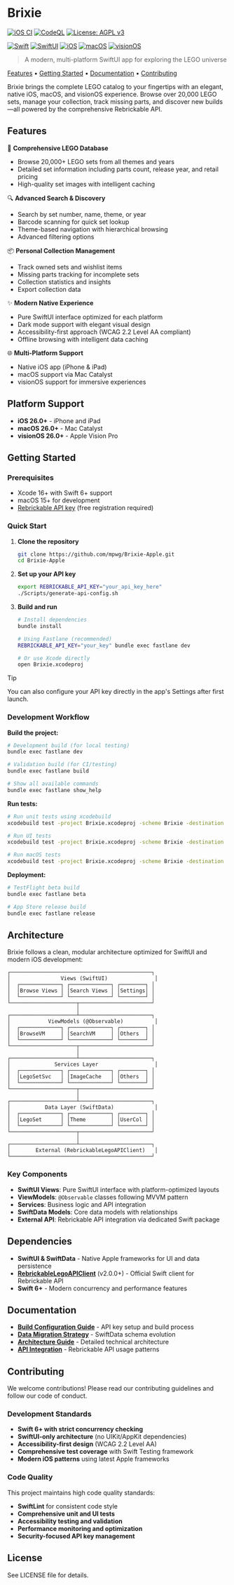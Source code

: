# Brixie

[![iOS CI](https://github.com/mpwg/Brixie-Apple/actions/workflows/ci.yml/badge.svg)](https://github.com/mpwg/Brixie-Apple/actions/workflows/ci.yml)
[![CodeQL](https://github.com/mpwg/Brixie-Apple/actions/workflows/github-code-scanning/codeql/badge.svg)](https://github.com/mpwg/Brixie-Apple/actions/workflows/github-code-scanning/codeql)
[![License: AGPL v3](https://img.shields.io/badge/License-AGPL_v3-blue.svg)](https://www.gnu.org/licenses/agpl-3.0)

[![Swift](https://img.shields.io/badge/Swift-6+-orange.svg?logo=swift&logoColor=white)](https://swift.org)
[![SwiftUI](https://img.shields.io/badge/SwiftUI-blue.svg?logo=swift&logoColor=white)](https://developer.apple.com/swiftui)
[![iOS](https://img.shields.io/badge/iOS-26+-lightgrey.svg?logo=apple)](https://developer.apple.com)
[![macOS](https://img.shields.io/badge/macOS-26+-lightgrey.svg?logo=apple)](https://developer.apple.com)
[![visionOS](https://img.shields.io/badge/visionOS-26+-purple.svg?logo=apple)](https://developer.apple.com)

> A modern, multi-platform SwiftUI app for exploring the LEGO universe

[Features](#features) • [Getting Started](#getting-started) • [Documentation](#documentation) • [Contributing](#contributing)

Brixie brings the complete LEGO catalog to your fingertips with an elegant, native iOS, macOS, and visionOS experience. Browse over 20,000 LEGO sets, manage your collection, track missing parts, and discover new builds—all powered by the comprehensive Rebrickable API.

## Features

🧩 **Comprehensive LEGO Database**

- Browse 20,000+ LEGO sets from all themes and years
- Detailed set information including parts count, release year, and retail pricing
- High-quality set images with intelligent caching

🔍 **Advanced Search & Discovery**

- Search by set number, name, theme, or year
- Barcode scanning for quick set lookup
- Theme-based navigation with hierarchical browsing
- Advanced filtering options

📦 **Personal Collection Management**

- Track owned sets and wishlist items
- Missing parts tracking for incomplete sets
- Collection statistics and insights
- Export collection data

✨ **Modern Native Experience**

- Pure SwiftUI interface optimized for each platform
- Dark mode support with elegant visual design
- Accessibility-first approach (WCAG 2.2 Level AA compliant)
- Offline browsing with intelligent data caching

🌐 **Multi-Platform Support**

- Native iOS app (iPhone & iPad)
- macOS support via Mac Catalyst
- visionOS support for immersive experiences

## Platform Support

- **iOS 26.0+** - iPhone and iPad
- **macOS 26.0+** - Mac Catalyst
- **visionOS 26.0+** - Apple Vision Pro

## Getting Started

### Prerequisites

- Xcode 16+ with Swift 6+ support
- macOS 15+ for development
- [Rebrickable API key](https://rebrickable.com/api/) (free registration required)

### Quick Start

1. **Clone the repository**

   ```bash
   git clone https://github.com/mpwg/Brixie-Apple.git
   cd Brixie-Apple
   ```

2. **Set up your API key**

   ```bash
   export REBRICKABLE_API_KEY="your_api_key_here"
   ./Scripts/generate-api-config.sh
   ```

3. **Build and run**

   ```bash
   # Install dependencies
   bundle install
   
   # Using Fastlane (recommended)
   REBRICKABLE_API_KEY="your_key" bundle exec fastlane dev
   
   # Or use Xcode directly
   open Brixie.xcodeproj
   ```

> [!TIP]
> You can also configure your API key directly in the app's Settings after first launch.

### Development Workflow

**Build the project:**

```bash
# Development build (for local testing)
bundle exec fastlane dev

# Validation build (for CI/testing)
bundle exec fastlane build

# Show all available commands
bundle exec fastlane show_help
```

**Run tests:**

```bash
# Run unit tests using xcodebuild
xcodebuild test -project Brixie.xcodeproj -scheme Brixie -destination 'platform=iOS Simulator,name=iPhone 15'

# Run UI tests  
xcodebuild test -project Brixie.xcodeproj -scheme Brixie -destination 'platform=iOS Simulator,name=iPhone 15' -only-testing:BrixieUITests

# Run macOS tests
xcodebuild test -project Brixie.xcodeproj -scheme Brixie -destination 'platform=macOS'
```

**Deployment:**

```bash
# TestFlight beta build
bundle exec fastlane beta

# App Store release build
bundle exec fastlane release
```

## Architecture

Brixie follows a clean, modular architecture optimized for SwiftUI and modern iOS development:

```text
┌─────────────────────────────────────────────┐
│                Views (SwiftUI)               │
│  ┌─────────────┐ ┌─────────────┐ ┌────────┐ │
│  │Browse Views │ │Search Views │ │Settings│ │
│  └─────────────┘ └─────────────┘ └────────┘ │
└─────────────────────┬───────────────────────┘
                      │
┌─────────────────────┴───────────────────────┐
│            ViewModels (@Observable)          │
│  ┌─────────────┐ ┌─────────────┐ ┌────────┐ │
│  │BrowseVM     │ │SearchVM     │ │Others  │ │
│  └─────────────┘ └─────────────┘ └────────┘ │
└─────────────────────┬───────────────────────┘
                      │
┌─────────────────────┴───────────────────────┐
│              Services Layer                  │
│  ┌─────────────┐ ┌─────────────┐ ┌────────┐ │
│  │LegoSetSvc   │ │ImageCache   │ │Others  │ │
│  └─────────────┘ └─────────────┘ └────────┘ │
└─────────────────────┬───────────────────────┘
                      │
┌─────────────────────┴───────────────────────┐
│           Data Layer (SwiftData)             │
│  ┌─────────────┐ ┌─────────────┐ ┌────────┐ │
│  │LegoSet      │ │Theme        │ │UserCol │ │
│  └─────────────┘ └─────────────┘ └────────┘ │
└─────────────────────┬───────────────────────┘
                      │
┌─────────────────────┴───────────────────────┐
│        External (RebrickableLegoAPIClient)   │
└─────────────────────────────────────────────┘
```

### Key Components

- **SwiftUI Views**: Pure SwiftUI interface with platform-optimized layouts
- **ViewModels**: `@Observable` classes following MVVM pattern
- **Services**: Business logic and API integration
- **SwiftData Models**: Core data models with relationships
- **External API**: Rebrickable API integration via dedicated Swift package

## Dependencies

- **SwiftUI & SwiftData** - Native Apple frameworks for UI and data persistence
- **[RebrickableLegoAPIClient](https://github.com/mpwg/Rebrickable-swift)** (v2.0.0+) - Official Swift client for Rebrickable API
- **Swift 6+** - Modern concurrency and performance features

## Documentation

- **[Build Configuration Guide](BUILD_CONFIGURATION.md)** - API key setup and build process
- **[Data Migration Strategy](MIGRATION.md)** - SwiftData schema evolution
- **[Architecture Guide](ARCHITECTURE.md)** - Detailed technical architecture
- **[API Integration](API_INTEGRATION_SUMMARY.md)** - Rebrickable API usage patterns

## Contributing

We welcome contributions! Please read our contributing guidelines and follow our code of conduct.

### Development Standards

- **Swift 6+ with strict concurrency checking**
- **SwiftUI-only architecture** (no UIKit/AppKit dependencies)
- **Accessibility-first design** (WCAG 2.2 Level AA)
- **Comprehensive test coverage** with Swift Testing framework
- **Modern iOS patterns** using latest Apple frameworks

### Code Quality

This project maintains high code quality standards:

- **SwiftLint** for consistent code style
- **Comprehensive unit and UI tests**
- **Accessibility testing and validation**  
- **Performance monitoring and optimization**
- **Security-focused API key management**

## License

See LICENSE file for details.
